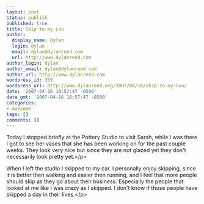 ```yaml
---
layout: post
status: publish
published: true
title: Skip to my Lou
author:
  display_name: Dylan
  login: dylan
  email: dylan@dylanreed.com
  url: http://www.dylanreed.com
author_login: dylan
author_email: dylan@dylanreed.com
author_url: http://www.dylanreed.com
wordpress_id: 359
wordpress_url: http://www.dylanreed.org/2007/04/16/skip-to-my-lou/
date: '2007-04-16 10:57:47 -0500'
date_gmt: '2007-04-16 16:57:47 -0500'
categories:
- Awesome
tags: []
comments: []
---
```

<p>Today I stopped briefly at the Pottery Studio to visit Sarah, while I was there I got to see her vases that she has been working on for the past couple weeks. They look very nice but since they are not glazed yet they don't necessarily look pretty yet.<&#47;p>
<p>When I left the studio I skipped to my car. I personally enjoy skipping, since it is better then walking and easier then running, and I feel that more people should skip as they go about their business. Especially the people that looked at me like I was crazy as I skipped. I don't know if those people have skipped a day in their lives.<&#47;p></p>
